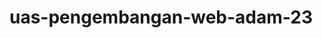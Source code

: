 # uas-pengembangan-web-adam-23
<html>
<title>Uas Pengembangan Web Adam BD 23 Pagi</title>
<frameset rows=80,* border=1>
<frame name=header src="atas1.html">
<frameset cols=400,* border=>
<frame name=left_menu src="kiri1.html">
<frame name=main_page src="biodata1.html">
</frameset>
<html>
